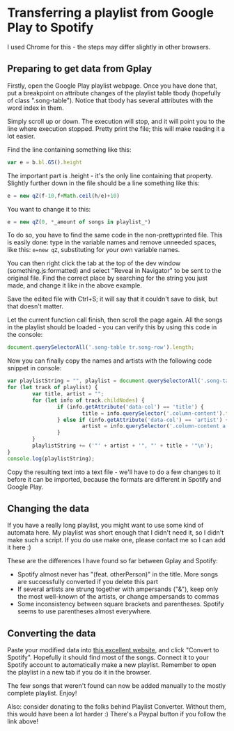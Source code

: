 # Transferring a playlist from Google Play to Spotify

I used Chrome for this - the steps may differ slightly in other browsers.

## Preparing to get data from Gplay

Firstly, open the Google Play playlist webpage. Once you have done that, put a breakpoint on attribute changes of the playlist table tbody (hopefully of class ".song-table"). Notice that tbody has several attributes with the word index in them.

Simply scroll up or down. The execution will stop, and it will point you to the line where execution stopped. Pretty print the file; this will make reading it a lot easier.

Find the line containing something like this:

```javascript
var e = b.bl.G5().height
```

The important part is .height - it's the only line containing that property. Slightly further down in the file should be a line something like this:

```javascript
e = new qZ(f-10,f+Math.ceil(h/e)+10)
```

You want to change it to this:

```javascript
e = new qZ(0, *_amount of songs in playlist_*)
```

To do so, you have to find the same code in the non-prettyprinted file. This is easily done: type in the variable names and remove unneeded spaces, like this: `e=new qZ`, substituting for your own variable names.

You can then right click the tab at the top of the dev window (something.js:formatted) and select "Reveal in Navigator" to be sent to the original file. Find the correct place by searching for the string you just made, and change it like in the above example.

Save the edited file with Ctrl+S; it will say that it couldn't save to disk, but that doesn't matter.

Let the current function call finish, then scroll the page again. All the songs in the playlist should be loaded - you can verify this by using this code in the console:

```javascript
document.querySelectorAll('.song-table tr.song-row').length;
```

Now you can finally copy the names and artists with the following code snippet in console:

```javascript
var playlistString = "", playlist = document.querySelectorAll('.song-table tr.song-row');
for (let track of playlist) {
        var title, artist = "";
        for (let info of track.childNodes) {
                if (info.getAttribute('data-col') == 'title') {
                        title = info.querySelector('.column-content').textContent;
                } else if (info.getAttribute('data-col') == 'artist') {
                        artist = info.querySelector('.column-content a').textContent;
                }
        }
        playlistString += ('"' + artist + '", "' + title + '"\n');
}
console.log(playlistString);
```

Copy the resulting text into a text file - we'll have to do a few changes to it before it can be imported, because the formats are different in Spotify and Google Play.

## Changing the data

If you have a really long playlist, you might want to use some kind of automata here. My playlist was short enough that I didn't need it, so I didn't make such a script. If you do use make one, please contact me so I can add it here :)

These are the differences I have found so far between Gplay and Spotify:

 - Spotify almost never has "(feat. otherPerson)" in the title. More songs are successfully converted if you delete this part
 - If several artists are strung together with ampersands ("&"), keep only the most well-known of the artists, or change ampersands to commas
 - Some inconsistency between square brackets and parentheses. Spotify seems to use parentheses almost everywhere.
 
## Converting the data

Paste your modified data into [this excellent website](http://www.playlist-converter.net/#/), and click "Convert to Spotify". Hopefully it should find most of the songs. Connect it to your Spotify account to automatically make a new playlist. Remember to open the playlist in a new tab if you do it in the browser.

The few songs that weren't found can now be added manually to the mostly complete playlist. Enjoy!

Also: consider donating to the folks behind Playlist Converter. Without them, this would have been a lot harder :) There's a Paypal button if you follow the link above!
